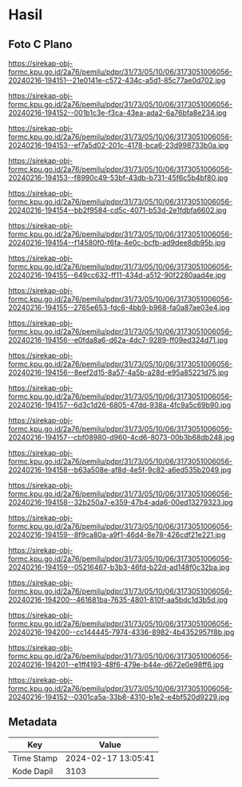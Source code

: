 # Hasil

## Foto C Plano

https://sirekap-obj-formc.kpu.go.id/2a76/pemilu/pdpr/31/73/05/10/06/3173051006056-20240216-194151--21e0141e-c572-434c-a5d1-85c77ae0d702.jpg

https://sirekap-obj-formc.kpu.go.id/2a76/pemilu/pdpr/31/73/05/10/06/3173051006056-20240216-194152--001b1c3e-f3ca-43ea-ada2-6a76bfa8e234.jpg

https://sirekap-obj-formc.kpu.go.id/2a76/pemilu/pdpr/31/73/05/10/06/3173051006056-20240216-194153--ef7a5d02-201c-4178-bca6-23d998733b0a.jpg

https://sirekap-obj-formc.kpu.go.id/2a76/pemilu/pdpr/31/73/05/10/06/3173051006056-20240216-194153--f8990c49-53bf-43db-b731-45f6c5b4bf80.jpg

https://sirekap-obj-formc.kpu.go.id/2a76/pemilu/pdpr/31/73/05/10/06/3173051006056-20240216-194154--bb2f9584-cd5c-4071-b53d-2e1fdbfa6602.jpg

https://sirekap-obj-formc.kpu.go.id/2a76/pemilu/pdpr/31/73/05/10/06/3173051006056-20240216-194154--f14580f0-f6fa-4e0c-bcfb-ad9dee8db95b.jpg

https://sirekap-obj-formc.kpu.go.id/2a76/pemilu/pdpr/31/73/05/10/06/3173051006056-20240216-194155--649cc632-ff11-434d-a512-90f2280aad4e.jpg

https://sirekap-obj-formc.kpu.go.id/2a76/pemilu/pdpr/31/73/05/10/06/3173051006056-20240216-194155--2765e653-fdc6-4bb9-b968-fa0a87ae03e4.jpg

https://sirekap-obj-formc.kpu.go.id/2a76/pemilu/pdpr/31/73/05/10/06/3173051006056-20240216-194156--e0fda8a6-d62a-4dc7-9289-ff09ed324d71.jpg

https://sirekap-obj-formc.kpu.go.id/2a76/pemilu/pdpr/31/73/05/10/06/3173051006056-20240216-194156--8eef2d15-8a57-4a5b-a28d-e95a85221d75.jpg

https://sirekap-obj-formc.kpu.go.id/2a76/pemilu/pdpr/31/73/05/10/06/3173051006056-20240216-194157--6d3c1d26-6805-47dd-938a-4fc9a5c69b90.jpg

https://sirekap-obj-formc.kpu.go.id/2a76/pemilu/pdpr/31/73/05/10/06/3173051006056-20240216-194157--cbf08980-d960-4cd6-8073-00b3b68db248.jpg

https://sirekap-obj-formc.kpu.go.id/2a76/pemilu/pdpr/31/73/05/10/06/3173051006056-20240216-194158--b63a508e-af8d-4e5f-9c82-a6ed535b2049.jpg

https://sirekap-obj-formc.kpu.go.id/2a76/pemilu/pdpr/31/73/05/10/06/3173051006056-20240216-194158--32b250a7-e359-47b4-ada6-00ed13279323.jpg

https://sirekap-obj-formc.kpu.go.id/2a76/pemilu/pdpr/31/73/05/10/06/3173051006056-20240216-194159--8f9ca80a-a9f1-46d4-8e78-426cdf21e221.jpg

https://sirekap-obj-formc.kpu.go.id/2a76/pemilu/pdpr/31/73/05/10/06/3173051006056-20240216-194159--05216467-b3b3-46fd-b22d-ad148f0c32ba.jpg

https://sirekap-obj-formc.kpu.go.id/2a76/pemilu/pdpr/31/73/05/10/06/3173051006056-20240216-194200--461681ba-7635-4801-810f-aa5bdc1d3b5d.jpg

https://sirekap-obj-formc.kpu.go.id/2a76/pemilu/pdpr/31/73/05/10/06/3173051006056-20240216-194200--cc144445-7974-4336-8982-4b4352957f8b.jpg

https://sirekap-obj-formc.kpu.go.id/2a76/pemilu/pdpr/31/73/05/10/06/3173051006056-20240216-194201--e1ff4193-48f6-479e-b44e-d672e0e98ff6.jpg

https://sirekap-obj-formc.kpu.go.id/2a76/pemilu/pdpr/31/73/05/10/06/3173051006056-20240216-194152--0301ca5a-33b8-4310-b1e2-e4bf520d9229.jpg


## Metadata

| Key        | Value               |
| ---------- | ------------------- |
| Time Stamp | 2024-02-17 13:05:41 |
| Kode Dapil | 3103                |




